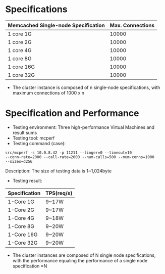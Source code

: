# Specifications

Memcached Single-node Specification|	Max. Connections
:---|:--
1 core 1G	|10000
1 core 2G  |10000
1 core 4G	|10000
1 core 8G	|10000
1 core 16G	|10000
1 core 32G	|10000

- The cluster instance is composed of n single-node specifications, with maximum connections of 1000 x n

# Specification and Performance

- Testing environment: Three high-performance Virtual Machines and result sums
- Testing tool: mcperf
- Testing command (case):

<code>src/mcperf -s 10.0.8.42 -p 11211 --linger=0 --timeout=10 --conn-rate=2000 --call-rate=2000 --num-calls=500 --num-conns=1000 --sizes=d256</code>

Description: The size of testing data is 1~1,024byte

- Testing result:

Specification	| TPS(req/s)	
:---|:--
1-Core 1G|	9~17W
1-Core 2G	|9~17W
1-Core 4G	|9~18W
1-Core 8G	|9~20W
1-Core 16G	|9~20W
1-Core 32G	|9~20W

- The cluster instances are composed of N single node specifications, with the performance equaling the performance of a single node specification ×N
